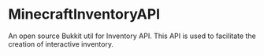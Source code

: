 # MinecraftInventoryAPI
An open source Bukkit util for Inventory API. This API is used to facilitate the creation of interactive inventory.
